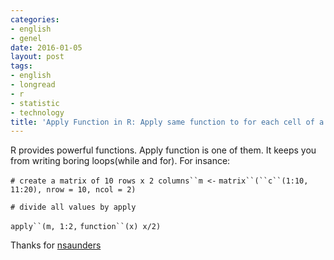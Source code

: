 ```yaml
---
categories:
- english
- genel
date: 2016-01-05
layout: post
tags:
- english
- longread
- r
- statistic
- technology
title: 'Apply Function in R: Apply same function to for each cell of a matrix'
---
```


R provides powerful functions. Apply function is one of them. It keeps you from writing boring loops(while and for). For insance:

`# create a matrix of 10 rows x 2 columns``m <-` `matrix``(``c``(1:10, 11:20), nrow = 10, ncol = 2)`

`# divide all values by apply`

`apply``(m, 1:2,` `function``(x) x/2)`

Thanks for [nsaunders](https://nsaunders.wordpress.com/2010/08/20/a-brief-introduction-to-apply-in-r/)
